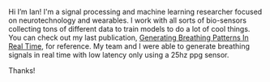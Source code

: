 Hi I’m Ian! 
I'm a signal processing and machine learning researcher focused on neurotechnology and wearables. I work with all sorts of bio-sensors collecting tons of different data to train models to do a lot of cool things.
You can check out my last publication, [Generating Breathing Patterns In Real Time]([url](https://drive.google.com/file/d/18NfAzYl2hCUBHqPYbYrvm0k3e9ZtNCXA/view?usp=sharing)), for reference. My team and I were able to generate breathing signals in real time with low latency only using a 25hz ppg sensor.

Thanks!

<!---
ikarman4/ikarman4 is a ✨ special ✨ repository because its `README.md` (this file) appears on your GitHub profile.
You can click the Preview link to take a look at your changes.
--->

